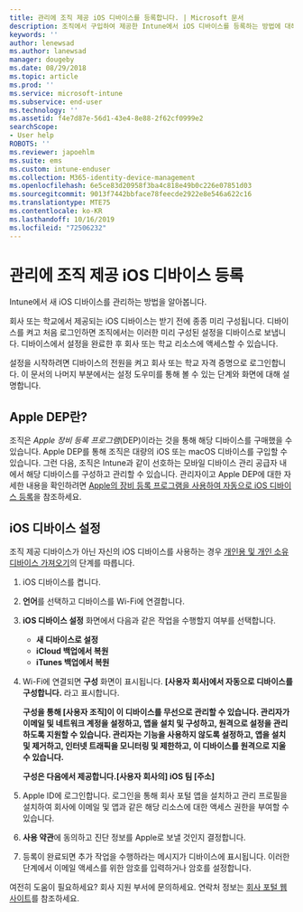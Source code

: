 ```yaml
---
title: 관리에 조직 제공 iOS 디바이스를 등록합니다. | Microsoft 문서
description: 조직에서 구입하여 제공한 Intune에서 iOS 디바이스를 등록하는 방법에 대해 설명합니다.
keywords: ''
author: lenewsad
ms.author: lanewsad
manager: dougeby
ms.date: 08/29/2018
ms.topic: article
ms.prod: ''
ms.service: microsoft-intune
ms.subservice: end-user
ms.technology: ''
ms.assetid: f4e7d87e-56d1-43e4-8e88-2f62cf0999e2
searchScope:
- User help
ROBOTS: ''
ms.reviewer: japoehlm
ms.suite: ems
ms.custom: intune-enduser
ms.collection: M365-identity-device-management
ms.openlocfilehash: 6e5ce83d20958f3ba4c818e49b0c226e07851d03
ms.sourcegitcommit: 9013f7442bbface78feecde2922e8e546a622c16
ms.translationtype: MTE75
ms.contentlocale: ko-KR
ms.lasthandoff: 10/16/2019
ms.locfileid: "72506232"
---
```

# <a name="enroll-your-organization-provided-ios-device-in-management"></a>관리에 조직 제공 iOS 디바이스 등록

Intune에서 새 iOS 디바이스를 관리하는 방법을 알아봅니다.  

회사 또는 학교에서 제공되는 iOS 디바이스는 받기 전에 종종 미리 구성됩니다. 디바이스를 켜고 처음 로그인하면 조직에서는 이러한 미리 구성된 설정을 디바이스로 보냅니다. 디바이스에서 설정을 완료한 후 회사 또는 학교 리소스에 액세스할 수 있습니다.  

설정을 시작하려면 디바이스의 전원을 켜고 회사 또는 학교 자격 증명으로 로그인합니다. 이 문서의 나머지 부분에서는 설정 도우미를 통해 볼 수 있는 단계와 화면에 대해 설명합니다.

## <a name="what-is-apple-dep"></a>Apple DEP란?

조직은 *Apple 장비 등록 프로그램*(DEP)이라는 것을 통해 해당 디바이스를 구매했을 수 있습니다. Apple DEP를 통해 조직은 대량의 iOS 또는 macOS 디바이스를 구입할 수 있습니다. 그런 다음, 조직은 Intune과 같이 선호하는 모바일 디바이스 관리 공급자 내에서 해당 디바이스를 구성하고 관리할 수 있습니다. 관리자이고 Apple DEP에 대한 자세한 내용을 확인하려면 [Apple의 장비 등록 프로그램을 사용하여 자동으로 iOS 디바이스 등록](/intune/enrollment/device-enrollment-program-enroll-ios)을 참조하세요.

## <a name="set-up-your-ios-device"></a>iOS 디바이스 설정

조직 제공 디바이스가 아닌 자신의 iOS 디바이스를 사용하는 경우 [개인용 및 개인 소유 디바이스 가져오기](enroll-your-device-in-intune-ios.md)의 단계를 따릅니다.  

1. iOS 디바이스를 켭니다.
2. **언어**를 선택하고 디바이스를 Wi-Fi에 연결합니다.
3. **iOS 디바이스 설정** 화면에서 다음과 같은 작업을 수행할지 여부를 선택합니다.
   - **새 디바이스로 설정**
   - **iCloud 백업에서 복원**
   - **iTunes 백업에서 복원**

4. Wi-Fi에 연결되면 **구성** 화면이 표시됩니다. **[사용자 회사]에서 자동으로 디바이스를 구성합니다.** 라고 표시합니다.

   **구성을 통해 [사용자 조직]이 이 디바이스를 무선으로 관리할 수 있습니다. 관리자가 이메일 및 네트워크 계정을 설정하고, 앱을 설치 및 구성하고, 원격으로 설정을 관리하도록 지원할 수 있습니다. 관리자는 기능을 사용하지 않도록 설정하고, 앱을 설치 및 제거하고, 인터넷 트래픽을 모니터링 및 제한하고, 이 디바이스를 원격으로 지울 수 있습니다.**

   **구성은 다음에서 제공합니다.[사용자 회사의] iOS 팀 [주소]**

5. Apple ID에 로그인합니다. 로그인을 통해 회사 포털 앱을 설치하고 관리 프로필을 설치하여 회사에 이메일 및 앱과 같은 해당 리소스에 대한 액세스 권한을 부여할 수 있습니다.
6. **사용 약관**에 동의하고 진단 정보를 Apple로 보낼 것인지 결정합니다.
7. 등록이 완료되면 추가 작업을 수행하라는 메시지가 디바이스에 표시됩니다. 이러한 단계에서 이메일 액세스를 위한 암호를 입력하거나 암호를 설정합니다.

여전히 도움이 필요하세요? 회사 지원 부서에 문의하세요. 연락처 정보는 [회사 포털 웹 사이트](https://go.microsoft.com/fwlink/?linkid=2010980)를 참조하세요.

